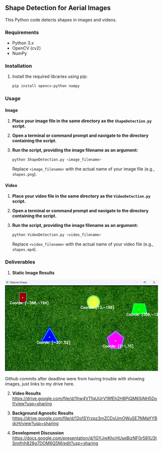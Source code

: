 ## Shape Detection for Aerial Images

This Python code detects shapes in images and videos.

### Requirements

- Python 3.x
- OpenCV (cv2)
- NumPy

### Installation

1. Install the required libraries using pip:

   ```bash
   pip install opencv-python numpy
   ```

### Usage

#### Image

1. **Place your image file in the same directory as the `ShapeDetection.py` script.** 

2. **Open a terminal or command prompt and navigate to the directory containing the script.**

3. **Run the script, providing the image filename as an argument:**

   ```bash
   python ShapeDetection.py <image_filename>
   ```

   Replace `<image_filename>` with the actual name of your image file (e.g., `shapes.png`).

#### Video

1. **Place your video file in the same directory as the `VideoDetection.py` script.** 

2. **Open a terminal or command prompt and navigate to the directory containing the script.**

3. **Run the script, providing the image filename as an argument:**

   ```bash
   python VideoDetection.py <video_filename>
   ```

   Replace `<video_filename>` with the actual name of your video file (e.g., `shapes.mp4`).

### Deliverables

1. **Static Image Results**

![alt text](ImageResults/imageShapesResult.png)

Github commits after deadline were from having trouble with showing images, just links to my drive here.

2. **Video Results**
https://drive.google.com/file/d/1hw4VTfqUUrV19fEh2H8PjQM6SjNH5Dof/view?usp=sharing


3. **Background Agnostic Results**
https://drive.google.com/file/d/12p1SYrzpz3mZCDxUmOWuSE7NMaYYBdcH/view?usp=sharing

4. **Development Discussion**
https://docs.google.com/presentation/d/1GYJreKhcHUseBizNF0r581U3tSnnfnh828g7DOM6Q5M/edit?usp=sharing

